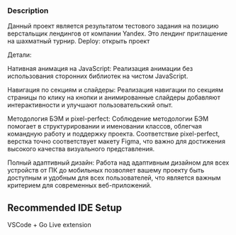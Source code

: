 ### Description
Данный проект является результатом тестового задания на позицию верстальщик лендингов от компании Yandex. Это лендинг приглашение на шахматный турнир. Deploy: открыть проект

Детали:

Нативная анимация на JavaScript: Реализация анимации без использования сторонних библиотек на чистом JavaScript.

Навигация по секциям и слайдеры: Реализация навигации по секциям страницы по клику на кнопки и анимированные слайдеры добавляют интерактивности и улучшают пользовательский опыт.

Методология БЭМ и pixel-perfect: Соблюдение методологии БЭМ помогает в структурировании и именовании классов, облегчая командную работу и поддержку проекта. Соответствие pixel-perfect, верстка точно соответствует макету Figma, что важно для достижения высокого качества визуального представления.

Полный адаптивный дизайн: Работа над адаптивным дизайном для всех устройств от ПК до мобильных позволяет вашему проекту быть доступным и удобным для всех пользователей, что является важным критерием для современных веб-приложений.


## Recommended IDE Setup
VSCode + Go Live extension
